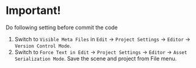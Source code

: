 Important!
==========

Do following setting before commit the code

1. Switch to ``Visible Meta Files`` in ``Edit`` -> ``Project Settings`` -> ``Editor`` -> ``Version Control Mode``.
2. Switch to ``Force Text in Edit`` -> ``Project Settings`` -> ``Editor`` -> ``Asset Serialization Mode``.
Save the scene and project from File menu.
